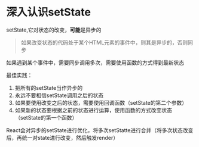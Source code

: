# 深入认识setState

setState,它对状态的改变，**可能**是异步的

> 如果改变状态的代码处于某个HTML元素的事件中，则其是异步的，否则同步

如果遇到某个事件中，需要同步调用多次，需要使用函数的方式得到最新状态

最佳实践：
1. 把所有的setState当作异步的
2. 永远不要相信setState调用之后的状态
3. 如果要使用改变之后的状态，需要使用回调函数（setState的第二个参数）
4. 如果新的状态要根据之前的状态进行运算，使用函数的方式改变状态（setState的第一个函数）

React会对异步的setState进行优化，将多次setStatte进行合并（将多次状态改变后，再统一对state进行改变，然后触发render）